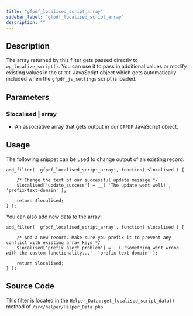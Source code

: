 ```yaml
---
title: "gfpdf_localised_script_array"
sidebar_label: "gfpdf_localised_script_array"
description: ""
---
```


## Description

The array returned by this filter gets passed directly to `wp_localize_script()`. You can use it to pass in additional values or modify existing values in the `GFPDF` JavaScript object which gets automatically included when the `gfpdf_js_settings` script is loaded.

## Parameters

### $localised | array
*  An associative array that gets output in our `GFPDF` JavaScript object.

## Usage

The following snippet can be used to change output of an existing record:

```language-php
add_filter( 'gfpdf_localised_script_array', function( $localised ) {

	/* Change the text of our successful update message */
	$localised['update_success'] = __( 'The update went well!', 'prefix-text-domain' );

	return $localised;
} );
```

You can also add new data to the array:

```language-php
add_filter( 'gfpdf_localised_script_array', function( $localised ) {

	/* Add a new record. Make sure you prefix it to prevent any conflict with existing array keys */
	$localised['prefix_alert_problem'] = __( 'Something went wrong with the custom functionality...', 'prefix-text-domain' );

	return $localised;
} );
```

## Source Code

This filter is located in the `Helper_Data::get_localised_script_data()` method of `/src/helper/Helper_Data.php`.